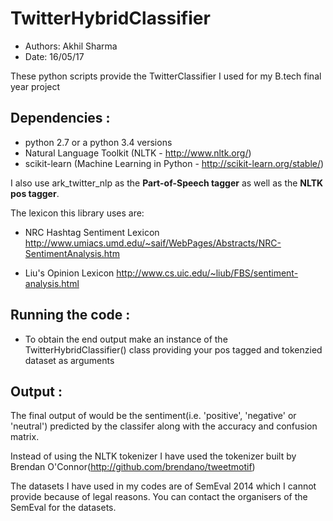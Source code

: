 # TwitterHybridClassifier

 - Authors: Akhil Sharma
 - Date: 16/05/17

These python scripts provide the TwitterClassifier I used for my B.tech final year project

## Dependencies :
- python 2.7 or a python 3.4 versions
- Natural Language Toolkit (NLTK - http://www.nltk.org/)
- scikit-learn (Machine Learning in Python - http://scikit-learn.org/stable/)

I also use ark_twitter_nlp as the **Part-of-Speech tagger** as well as the **NLTK pos tagger**. 

The lexicon this library uses are:

  - NRC Hashtag Sentiment Lexicon http://www.umiacs.umd.edu/~saif/WebPages/Abstracts/NRC-SentimentAnalysis.htm

  - Liu's Opinion Lexicon http://www.cs.uic.edu/~liub/FBS/sentiment-analysis.html

## Running the code :
- To obtain the end output make an instance of the TwitterHybridClassifier() class providing your pos tagged and tokenzied dataset as arguments

## Output :
The final output of would be the sentiment(i.e. 'positive', 'negative' or 'neutral') predicted by the classifer along with the accuracy and confusion matrix.

Instead of using the NLTK tokenizer I have used the tokenizer built by Brendan O'Connor(http://github.com/brendano/tweetmotif)

The datasets I have used in my codes are of SemEval 2014 which I cannot provide because of legal reasons. You can contact the organisers of the SemEval for the datasets.



